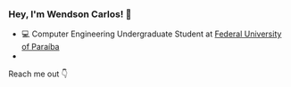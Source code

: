 ### Hey, I'm Wendson Carlos! 👋

- 💻 Computer Engineering Undergraduate Student at [Federal University of Paraíba](https://www.ufpb.br)
- 
Reach me out 👇
